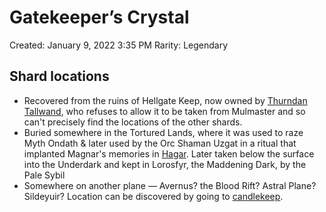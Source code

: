 # Gatekeeper’s Crystal

Created: January 9, 2022 3:35 PM
Rarity: Legendary

## Shard locations

- Recovered from the ruins of Hellgate Keep, now owned by [Thurndan Tallwand](../../Characters/Thurndan%20Tallwand/%21index.md), who refuses to allow it to be taken from Mulmaster and so can't precisely find the locations of the other shards.
- Buried somewhere in the Tortured Lands, where it was used to raze Myth Ondath & later used by the Orc Shaman Uzgat in a ritual that implanted Magnar's memories in [Hagar](../pcs/hagar-bloodrop.md). Later taken below the surface into the Underdark and kept in Lorosfyr, the Maddening Dark, by the Pale Sybil
- Somewhere on another plane — Avernus? the Blood Rift? Astral Plane? Sildeyuir? Location can be discovered by going to [candlekeep](../adventures/candlekeep.md).